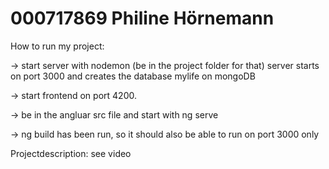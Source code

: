 # 000717869 Philine Hörnemann


How to run my project:

-> start server with nodemon (be in the project folder for that) server starts on port 3000 and creates the database mylife on mongoDB

-> start frontend on port 4200. 

-> be in the angluar src file and start with ng serve

-> ng build has been run, so it should also be able to run on port 3000 only



Projectdescription: see video
